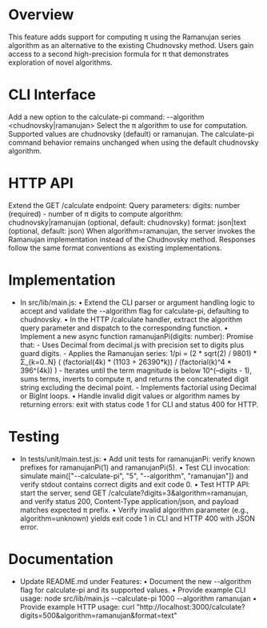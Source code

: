 # Overview
This feature adds support for computing π using the Ramanujan series algorithm as an alternative to the existing Chudnovsky method. Users gain access to a second high-precision formula for π that demonstrates exploration of novel algorithms.

# CLI Interface
Add a new option to the calculate-pi command:
--algorithm <chudnovsky|ramanujan>
    Select the π algorithm to use for computation. Supported values are chudnovsky (default) or ramanujan.
The calculate-pi command behavior remains unchanged when using the default chudnovsky algorithm.

# HTTP API
Extend the GET /calculate endpoint:
  Query parameters:
    digits: number (required) - number of π digits to compute
    algorithm: chudnovsky|ramanujan (optional, default: chudnovsky)
    format: json|text (optional, default: json)
When algorithm=ramanujan, the server invokes the Ramanujan implementation instead of the Chudnovsky method. Responses follow the same format conventions as existing implementations.

# Implementation
- In src/lib/main.js:
  • Extend the CLI parser or argument handling logic to accept and validate the --algorithm flag for calculate-pi, defaulting to chudnovsky.
  • In the HTTP /calculate handler, extract the algorithm query parameter and dispatch to the corresponding function.
  • Implement a new async function ramanujanPi(digits: number): Promise<string> that:
      - Uses Decimal from decimal.js with precision set to digits plus guard digits.
      - Applies the Ramanujan series:
          1/pi = (2 * sqrt(2) / 9801) * Σ_{k=0..N} ( (factorial(4k) * (1103 + 26390*k)) / (factorial(k)^4 * 396^(4k)) )
      - Iterates until the term magnitude is below 10^(–digits - 1), sums terms, inverts to compute π, and returns the concatenated digit string excluding the decimal point.
      - Implements factorial using Decimal or BigInt loops.
  • Handle invalid digit values or algorithm names by returning errors: exit with status code 1 for CLI and status 400 for HTTP.

# Testing
- In tests/unit/main.test.js:
  • Add unit tests for ramanujanPi: verify known prefixes for ramanujanPi(1) and ramanujanPi(5).
  • Test CLI invocation: simulate main(["--calculate-pi", "5", "--algorithm", "ramanujan"]) and verify stdout contains correct digits and exit code 0.
  • Test HTTP API: start the server, send GET /calculate?digits=3&algorithm=ramanujan, and verify status 200, Content-Type application/json, and payload matches expected π prefix.
  • Verify invalid algorithm parameter (e.g., algorithm=unknown) yields exit code 1 in CLI and HTTP 400 with JSON error.

# Documentation
- Update README.md under Features:
  • Document the new --algorithm flag for calculate-pi and its supported values.
  • Provide example CLI usage:
      node src/lib/main.js --calculate-pi 1000 --algorithm ramanujan
  • Provide example HTTP usage:
      curl "http://localhost:3000/calculate?digits=500&algorithm=ramanujan&format=text"
